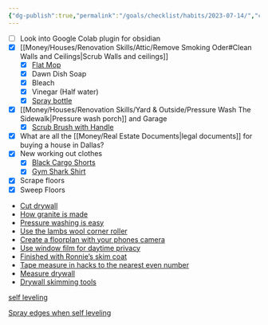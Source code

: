 ```yaml
---
{"dg-publish":true,"permalink":"/goals/checklist/habits/2023-07-14/","created":"","updated":""}
---
```



- [ ] Look into Google Colab plugin for obsidian
- [x] [[Money/Houses/Renovation Skills/Attic/Remove Smoking Oder#Clean Walls and Ceilings\|Scrub Walls and ceilings]]
	- [x] [Flat Mop](https://www.homedepot.com/p/Bona-Premium-Microfiber-Hard-Surface-Mop-and-Duster-WM710013432/302325853)
	- [x] Dawn Dish Soap
	- [x] Bleach
	- [x] Vinegar (Half water)
	- [x] [Spray bottle](https://www.homedepot.com/p/HDX-32oz-Empty-Spray-Bottle-V2-HDX32102/320063601)
- [x] [[Money/Houses/Renovation Skills/Yard & Outside/Pressure Wash The Sidewalk\|Pressure wash porch]] and Garage
	- [x] [Scrub Brush with Handle](https://www.homedepot.com/p/Quickie-Professional-Pool-and-Deck-Scrub-Brush-with-Handle-2408ZQK/202843359)
- [x] What are all the [[Money/Real Estate Documents\|legal documents]] for buying a house in Dallas?
- [x] New working out clothes
	- [x] [Black Cargo Shorts](https://representclo.com/products/247-shorts-black)
	- [x] [Gym Shark Shirt](<[https://us.shop.gymshark.com/products/gymshark-arrival-sleeveless-t-shirt-black-ss22](https://us.shop.gymshark.com/products/gymshark-arrival-sleeveless-t-shirt-black-ss22)>)
- [x] Scrape floors
- [x] Sweep Floors

- [Cut drywall](https://youtube.com/shorts/RLcxPChXJtY?feature=share)
- [How granite is made](https://youtube.com/shorts/5m298WX3IHs?feature=share)
- [Pressure washing is easy](https://youtube.com/shorts/QIgCHjX-vmc?feature=share)
- [Use the lambs wool corner roller](https://youtube.com/shorts/BhZdwy5xEck?feature=share)
- [Create a floorplan with your phones camera](https://www.facebook.com/reel/2244995309222221?fs=e&s=TIeQ9V&mibextid=9imq16)
- [Use window film for daytime privacy](https://www.facebook.com/reel/226008393145102?fs=e&s=TIeQ9V&mibextid=9imq16)
- [Finished with Ronnie’s skim coat](https://youtube.com/shorts/UXTNsXSI3ls?feature=share)
- [Tape measure in hacks to the nearest even number](https://youtube.com/shorts/lD7z4LAJgto?feature=share)
- [Measure drywall](https://youtube.com/shorts/DO0tHuZOT2c?feature=share)
- [Drywall skimming tools](https://youtube.com/shorts/DOEMvVUgYok?feature=share)

[self leveling](https://youtube.com/shorts/JdSSxUpGLL4?feature=share)

  

[Spray edges when self leveling](https://youtube.com/shorts/NZ_AHHieoX4?feature=share)